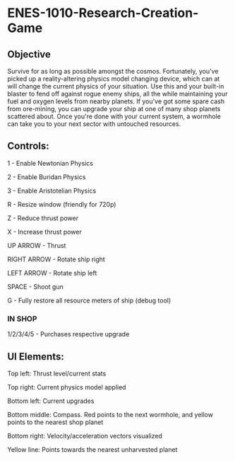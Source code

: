 # ENES-1010-Research-Creation-Game

## Objective
Survive for as long as possible amongst the cosmos. Fortunately, you've picked up a reality-altering physics model changing device, which can at will change the current physics of your situation. Use this and your built-in blaster to fend off against rogue enemy ships, all the while maintaining your fuel and oxygen levels from nearby planets. If you've got some spare cash from ore-mining, you can upgrade your ship at one of many shop planets scattered about. Once you're done with your current system, a wormhole can take you to your next sector with untouched resources.

## Controls:

1 - Enable Newtonian Physics

2 - Enable Buridan Physics

3 - Enable Aristotelian Physics

R - Resize window (friendly for 720p)

Z - Reduce thrust power

X - Increase thrust power

UP ARROW - Thrust

RIGHT ARROW - Rotate ship right

LEFT ARROW - Rotate ship left

SPACE - Shoot gun

G - Fully restore all resource meters of ship (debug tool)

### IN SHOP
1/2/3/4/5 - Purchases respective upgrade

## UI Elements:

Top left: Thrust level/current stats

Top right: Current physics model applied

Bottom left: Current upgrades

Bottom middle: Compass. Red points to the next wormhole, and yellow points to the nearest shop planet

Bottom right: Velocity/acceleration vectors visualized

Yellow line: Points towards the nearest unharvested planet
